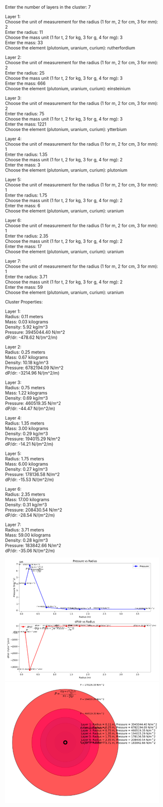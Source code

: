Enter the number of layers in the cluster: 7

Layer 1:    
Choose the unit of measurement for the radius (1 for m, 2 for cm, 3 for mm): 2   
Enter the radius: 11   
Choose the mass unit (1 for t, 2 for kg, 3 for g, 4 for mg): 3   
Enter the mass: 33    
Choose the element (plutonium, uranium, curium): rutherfordium    
   
Layer 2:   
Choose the unit of measurement for the radius (1 for m, 2 for cm, 3 for mm): 2    
Enter the radius: 25   
Choose the mass unit (1 for t, 2 for kg, 3 for g, 4 for mg): 3   
Enter the mass: 666   
Choose the element (plutonium, uranium, curium): einsteinium    
   
Layer 3:   
Choose the unit of measurement for the radius (1 for m, 2 for cm, 3 for mm): 2    
Enter the radius: 75   
Choose the mass unit (1 for t, 2 for kg, 3 for g, 4 for mg): 3    
Enter the mass: 1221   
Choose the element (plutonium, uranium, curium): ytterbium  
   
Layer 4:    
Choose the unit of measurement for the radius (1 for m, 2 for cm, 3 for mm): 1    
Enter the radius: 1.35   
Choose the mass unit (1 for t, 2 for kg, 3 for g, 4 for mg): 2    
Enter the mass: 3   
Choose the element (plutonium, uranium, curium): plutonium   
    
Layer 5:     
Choose the unit of measurement for the radius (1 for m, 2 for cm, 3 for mm): 1   
Enter the radius: 1.75   
Choose the mass unit (1 for t, 2 for kg, 3 for g, 4 for mg): 2    
Enter the mass: 6   
Choose the element (plutonium, uranium, curium): uranium     
   
Layer 6:      
Choose the unit of measurement for the radius (1 for m, 2 for cm, 3 for mm): 1       
Enter the radius: 2.35      
Choose the mass unit (1 for t, 2 for kg, 3 for g, 4 for mg): 2     
Enter the mass: 17      
Choose the element (plutonium, uranium, curium): uranium     
     
Layer 7:     
Choose the unit of measurement for the radius (1 for m, 2 for cm, 3 for mm): 1      
Enter the radius: 3.71     
Choose the mass unit (1 for t, 2 for kg, 3 for g, 4 for mg): 2      
Enter the mass: 59      
Choose the element (plutonium, uranium, curium): uranium     
        
Cluster Properties:       
         
Layer 1:               
Radius: 0.11 meters    
Mass: 0.03 kilograms    
Density: 5.92 kg/m^3    
Pressure: 3945044.40 N/m^2    
dP/dr: -478.62 N/(m^2/m)    
    
Layer 2:    
Radius: 0.25 meters    
Mass: 0.67 kilograms    
Density: 10.18 kg/m^3    
Pressure: 6782194.09 N/m^2    
dP/dr: -3214.96 N/(m^2/m)    
     
Layer 3:    
Radius: 0.75 meters    
Mass: 1.22 kilograms    
Density: 0.69 kg/m^3    
Pressure: 460519.35 N/m^2    
dP/dr: -44.47 N/(m^2/m)    
    
Layer 4:    
Radius: 1.35 meters    
Mass: 3.00 kilograms   
Density: 0.29 kg/m^3    
Pressure: 194015.29 N/m^2     
dP/dr: -14.21 N/(m^2/m)    
    
Layer 5:     
Radius: 1.75 meters      
Mass: 6.00 kilograms     
Density: 0.27 kg/m^3    
Pressure: 178136.58 N/m^2     
dP/dr: -15.53 N/(m^2/m)     
      
Layer 6:    
Radius: 2.35 meters      
Mass: 17.00 kilograms      
Density: 0.31 kg/m^3      
Pressure: 208430.54 N/m^2        
dP/dr: -28.54 N/(m^2/m)     
      
Layer 7:    
Radius: 3.71 meters    
Mass: 59.00 kilograms    
Density: 0.28 kg/m^3    
Pressure: 183842.66 N/m^2     
dP/dr: -35.06 N/(m^2/m)    
     
![Cluster](./cluster_properties_lines.png)   
![Cluster](./cluster_properties_circles.png)   
